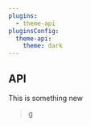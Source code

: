 ```yaml
---
plugins:
  - theme-api
pluginsConfig:
  theme-api:
    theme: dark
---
```


## API

This is something new

> g



